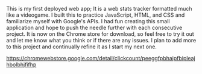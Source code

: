 This is my first deployed web app; It is a web stats tracker formatted much like a videogame. I built this to practice JavaScript, HTML, and CSS and familiarize myself with Google's APIs. I had fun creating this small application and hope to push the needle further with each consecutive project. It is now on the Chrome store for download, so feel free to try it out and let me know what you think or if there are any issues. I plan to add more to this project and continually refine it as I start my next one.

https://chromewebstore.google.com/detail/clickcount/peeggfpbhaipfbipleajhbolbhjfifhp
